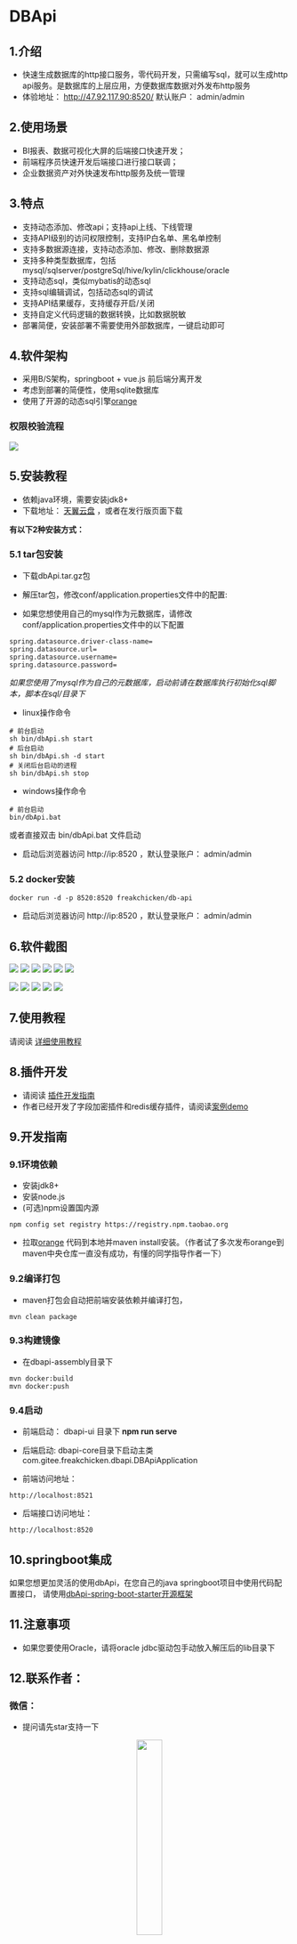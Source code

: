 # DBApi

## 1.介绍

- 快速生成数据库的http接口服务，零代码开发，只需编写sql，就可以生成http api服务。是数据库的上层应用，方便数据库数据对外发布http服务
- 体验地址： http://47.92.117.90:8520/  默认账户： admin/admin
## 2.使用场景

- BI报表、数据可视化大屏的后端接口快速开发；
- 前端程序员快速开发后端接口进行接口联调；
- 企业数据资产对外快速发布http服务及统一管理

## 3.特点
- 支持动态添加、修改api；支持api上线、下线管理
- 支持API级别的访问权限控制，支持IP白名单、黑名单控制
- 支持多数据源连接，支持动态添加、修改、删除数据源
- 支持多种类型数据库，包括mysql/sqlserver/postgreSql/hive/kylin/clickhouse/oracle
- 支持动态sql，类似mybatis的动态sql
- 支持sql编辑调试，包括动态sql的调试
- 支持API结果缓存，支持缓存开启/关闭
- 支持自定义代码逻辑的数据转换，比如数据脱敏
- 部署简便，安装部署不需要使用外部数据库，一键启动即可
## 4.软件架构

- 采用B/S架构，springboot + vue.js 前后端分离开发
- 考虑到部署的简便性，使用sqlite数据库
- 使用了开源的动态sql引擎[orange](https://gitee.com/freakchicken/orange)
### 权限校验流程
  ![](https://freakchicken.gitee.io/images/dbApi/20210502/lc.png)


## 5.安装教程

- 依赖java环境，需要安装jdk8+
- 下载地址： [天翼云盘](https://cloud.189.cn/t/Jza2MzeEZVNv) ，或者在发行版页面下载

**有以下2种安装方式：**

### 5.1 tar包安装

- 下载dbApi.tar.gz包
- 解压tar包，修改conf/application.properties文件中的配置:

- 如果您想使用自己的mysql作为元数据库，请修改conf/application.properties文件中的以下配置

```properties
spring.datasource.driver-class-name=
spring.datasource.url=
spring.datasource.username=
spring.datasource.password=
```

*如果您使用了mysql作为自己的元数据库，启动前请在数据库执行初始化sql脚本，脚本在sql/目录下*

- linux操作命令

```shell
# 前台启动
sh bin/dbApi.sh start
# 后台启动
sh bin/dbApi.sh -d start
# 关闭后台启动的进程
sh bin/dbApi.sh stop

```

- windows操作命令

```shell
# 前台启动
bin/dbApi.bat
```

或者直接双击 bin/dbApi.bat 文件启动

- 启动后浏览器访问 http://ip:8520 ，默认登录账户： admin/admin

### 5.2 docker安装

```shell script
docker run -d -p 8520:8520 freakchicken/db-api
```

- 启动后浏览器访问 http://ip:8520 ，默认登录账户： admin/admin

## 6.软件截图
![](https://freakchicken.gitee.io/images/dbApi/20210502/datasource_create.png)
![](https://freakchicken.gitee.io/images/dbApi/20210803/api_edit.png)
![](https://freakchicken.gitee.io/images/dbApi/20210803/sql_run.png)
![](https://freakchicken.gitee.io/images/dbApi/20210803/api_list.png)
![](https://freakchicken.gitee.io/images/dbApi/20210502/group.png)
![](https://freakchicken.gitee.io/images/dbApi/20210502/request.png)

![](https://freakchicken.gitee.io/images/dbApi/20210502/token_add.png)
![](https://freakchicken.gitee.io/images/dbApi/20210502/token.png)
![](https://freakchicken.gitee.io/images/dbApi/20210502/token_auth.png)
![](https://freakchicken.gitee.io/images/dbApi/20210502/docs.png)
![](https://freakchicken.gitee.io/images/dbApi/20210803/ip.png)

## 7.使用教程

请阅读 [详细使用教程](./dbapi-assembly/docs/instruction.md)

## 8.插件开发
- 请阅读 [插件开发指南](./dbapi-assembly/docs/plugin%20development.md)
- 作者已经开发了字段加密插件和redis缓存插件，请阅读[案例demo](https://gitee.com/freakchicken/dbapi-plugin-demo)
## 9.开发指南

### 9.1环境依赖

- 安装jdk8+
- 安装node.js
- (可选)npm设置国内源
```shell
npm config set registry https://registry.npm.taobao.org
```
- 拉取[orange](https://gitee.com/freakchicken/orange) 代码到本地并maven install安装。（作者试了多次发布orange到maven中央仓库一直没有成功，有懂的同学指导作者一下）

### 9.2编译打包

- maven打包会自动把前端安装依赖并编译打包，

```shell script
mvn clean package
```

### 9.3构建镜像
- 在dbapi-assembly目录下
```shell script
mvn docker:build
mvn docker:push
```

### 9.4启动

- 前端启动：
dbapi-ui 目录下 **npm run serve**

- 后端启动:
dbapi-core目录下启动主类com.gitee.freakchicken.dbapi.DBApiApplication

- 前端访问地址：
```
http://localhost:8521
```

- 后端接口访问地址：
```
http://localhost:8520
```
## 10.springboot集成

如果您想更加灵活的使用dbApi，在您自己的java springboot项目中使用代码配置接口，
请使用[dbApi-spring-boot-starter开源框架](https://gitee.com/freakchicken/dbApi-spring-boot-starter)

## 11.注意事项

- 如果您要使用Oracle，请将oracle jdbc驱动包手动放入解压后的lib目录下

## 12.联系作者：

### 微信：
- 提问请先star支持一下
<div style="text-align: center"> 
<img src="https://freakchicken.gitee.io/images/kafkaui/wechat.jpg" width = "30%" />
</div>

### 微信交流群：

<div style="text-align: center"> 
<img src="https://freakchicken.gitee.io/images/dbApi/wechatGroup.png" width = "40%" />
</div>

### qq交流群：

<div style="text-align: center"> 
<img src="https://freakchicken.gitee.io/images/dbApi/qqgroup.jpg" width = "40%" />
</div>

### 捐赠：

如果此项目帮助到您，请捐赠作者一杯咖啡
<div style="text-align: center"> 
<img src="https://freakchicken.gitee.io/images/kafkaui/wechatpay.jpg" width = "30%" />
<img src="https://freakchicken.gitee.io/images/kafkaui/alipay.jpg" width = "29%" />
</div>

## 13.TODO

- 集群版本开发，支持微服务注册consul/eureka/nacos
- api熔断支持
- 请求路由参数支持
- 流量监控支持，ip限流，分组限流
- api配置导入导出支持
- 功能性api支持（RPC调用）
- 分库分表数据源支持（shardingSphere/mycat）
